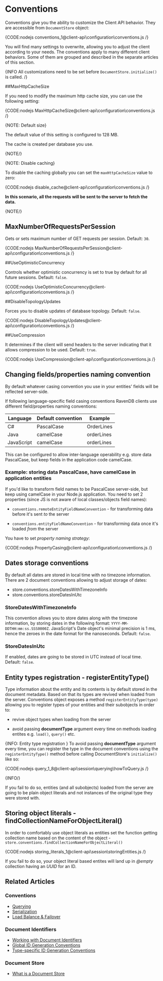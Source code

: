# Conventions

Conventions give you the ability to customize the Client API behavior. They are accessible from `DocumentStore` object:

{CODE:nodejs conventions_1@client-api\configuration\conventions.js /}

You will find many settings to overwrite, allowing you to adjust the client according to your needs. The conventions apply to many different client behaviors. Some of them are grouped and described in the separate articles of this section.

{INFO All customizations need to be set before `DocumentStore.initialize()` is called. /}

##MaxHttpCacheSize

If you need to modify the maximum http cache size, you can use the following setting:

{CODE:nodejs MaxHttpCacheSize@client-api\configuration\conventions.js /}

{NOTE: Default size}

The default value of this setting is configured to 128 MB.

The cache is created per database you use.

{NOTE/}

{NOTE: Disable caching} 

To disable the caching globally you can set the `maxHttpCacheSize` value to zero:

{CODE:nodejs disable_cache@client-api\configuration\conventions.js /}

**In this scenario, all the requests will be sent to the server to fetch the data.**

{NOTE/}

## MaxNumberOfRequestsPerSession

Gets or sets maximum number of GET requests per session. Default: `30`.

{CODE:nodejs MaxNumberOfRequestsPerSession@client-api\configuration\conventions.js /}

##UseOptimisticConcurrency

Controls whether optimistic concurrency is set to true by default for all future sessions. Default: `false`.

{CODE:nodejs UseOptimisticConcurrency@client-api\configuration\conventions.js /}

##DisableTopologyUpdates

Forces you to disable updates of database topology. Default: `false`.

{CODE:nodejs DisableTopologyUpdates@client-api\configuration\conventions.js /}

##UseCompression

It determines if the client will send headers to the server indicating that it allows compression to be used. Default: `true`.

{CODE:nodejs UseCompression@client-api\configuration\conventions.js /}

## Changing fields/properties naming convention 

By default whatever casing convention you use in your entities' fields will be reflected server-side.

If following language-specific field casing conventions RavenDB clients use different field/properties naming conventions:

| Language | Default convention | Example |
| ------------- | ----- | --- |
| C# | PascalCase | OrderLines |
| Java | camelCase | orderLines |
| JavaScript | camelCase | orderLines |

This can be configured to allow inter-language operability e.g. store data PascalCase, but keep fields in the application code camelCase.

### Example: storing data PascalCase, have camelCase in application entities

If you'd like to transform field names to be PascalCase server-side, but keep using camelCase in your Node.js application. You need to set 2 properties (since JS is not aware of local classes/objects field names):

* `conventions.remoteEntityFieldNameConvention` - for transforming data before it's sent *to* the server

* `conventions.entityFieldNameConvention` - for transforming data once it's loaded *from* the server

You have to set *property naming strategy*:

{CODE:nodejs PropertyCasing@client-api\configuration\conventions.js /}

## Dates storage conventions

By default all dates are stored in local time with no timezone information. There are 2 document conventions allowing to adjust storage of dates:

- store.conventions.storeDatesWithTimezoneInfo 
- store.conventions.storeDatesInUtc 

### StoreDatesWithTimezoneInfo

This convention allows you to store dates along with the timezone information, by storing dates in the following format: `YYYY-MM-DDTHH:mm:ss.SSS0000Z`. JavaScript's Date object's minimal precision is 1 ms, hence the zeroes in the date format for the nanoseconds. Default: `false`.


### StoreDatesInUtc

If enabled, dates are going to be stored in UTC instead of local time. Default: `false`.

## Entity types registration - registerEntityType()

Type information about the entity and its contents is by default stored in the document metadata. Based on that its types are revived when loaded from the server. Conventions object exposes a method `registerEntityType(type)` allowing you to register types of your entities and their subobjects in order to:

* revive object types when loading from the server

* avoid passing **documentType** argument every time on methods loading entites e.g. `load()`, `query()` etc.

{INFO: Entity type registration }
To avoid passing **documentType** argument every time, you can register the type in the document conventions using the `registerEntityType()` method before calling DocumentStore's `initialize()` like so:

{CODE:nodejs query_1_8@client-api\session\querying\howToQuery.js /}

{INFO/}

If you fail to do so, entities (and all subobjects) loaded from the server are going to be plain object literals and not instances of the original type they were stored with.

## Storing object literals - findCollectionNameForObjectLiteral()

In order to comfortably use object literals as entities set the function getting collection name based on the content of the object - `store.conventions.findCollectionNameForObjectLiteral()`

{CODE:nodejs storing_literals_1@client-api\session\storingEntities.js /}

If you fail to do so, your object literal based entites will land up in *@empty* collection having an *UUID* for an ID.

## Related Articles

### Conventions

- [Querying](../../client-api/configuration/querying)
- [Serialization](../../client-api/configuration/serialization)
- [Load Balance & Failover](../../client-api/configuration/load-balance-and-failover)

### Document Identifiers

- [Working with Document Identifiers](../../client-api/document-identifiers/working-with-document-identifiers)
- [Global ID Generation Conventions](../../client-api/configuration/identifier-generation/global)
- [Type-specific ID Generation Conventions](../../client-api/configuration/identifier-generation/type-specific)

### Document Store

- [What is a Document Store](../../client-api/what-is-a-document-store)
